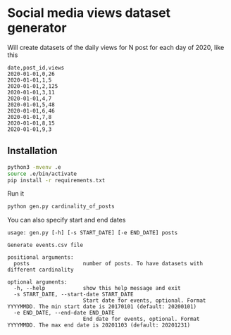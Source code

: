 # Social media views dataset generator

Will create datasets of the daily views for N post for each day of 2020, like this

```csv
date,post_id,views
2020-01-01,0,26
2020-01-01,1,5
2020-01-01,2,125
2020-01-01,3,11
2020-01-01,4,7
2020-01-01,5,48
2020-01-01,6,46
2020-01-01,7,8
2020-01-01,8,15
2020-01-01,9,3
```

## Installation

```bash
python3 -mvenv .e
source .e/bin/activate
pip install -r requirements.txt
```

Run it 

```bash
python gen.py cardinality_of_posts
```


You can also specify start and end dates
```
usage: gen.py [-h] [-s START_DATE] [-e END_DATE] posts

Generate events.csv file

positional arguments:
  posts                 number of posts. To have datasets with different cardinality

optional arguments:
  -h, --help            show this help message and exit
  -s START_DATE, --start-date START_DATE
                        Start date for events, optional. Format YYYYMMDD. The min start date is 20170101 (default: 20200101)
  -e END_DATE, --end-date END_DATE
                        End date for events, optional. Format YYYYMMDD. The max end date is 20201103 (default: 20201231)
```